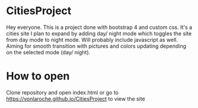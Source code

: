 # CitiesProject
Hey everyone. This is a project done with bootstrap 4 and custom css. 
It's a cities site I plan to expand by adding day/ night mode which toggles the site from day mode to night mode. 
Will probably include javascript as well.
Aiming for smooth transition with pictures and colors updating depending on the selected mode (day/ night).

# How to open
Clone repository and open index.html or go to https://vonlaroche.github.io/CitiesProject to view the site
